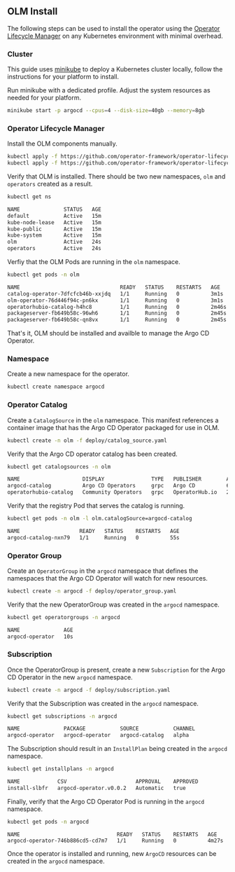 ## OLM Install

The following steps can be used to install the operator using the [Operator Lifecycle Manager][olm_home] on any Kubernetes 
environment with minimal overhead.

### Cluster

This guide uses [minikube](https://minikube.sigs.k8s.io/) to deploy a Kubernetes cluster locally, follow the 
instructions for your platform to install. 

Run minikube with a dedicated profile. Adjust the system resources as needed for your platform. 

```bash
minikube start -p argocd --cpus=4 --disk-size=40gb --memory=8gb
```

### Operator Lifecycle Manager

Install the OLM components manually.

```bash
kubectl apply -f https://github.com/operator-framework/operator-lifecycle-manager/releases/download/0.12.0/crds.yaml
kubectl apply -f https://github.com/operator-framework/operator-lifecycle-manager/releases/download/0.12.0/olm.yaml
```

Verify that OLM is installed. There should be two new namespaces, `olm` and `operators` created as a result.

```bash
kubectl get ns
```

```bash
NAME              STATUS   AGE
default           Active   15m
kube-node-lease   Active   15m
kube-public       Active   15m
kube-system       Active   15m
olm               Active   24s
operators         Active   24s
```

Verfiy that the OLM Pods are running in the `olm` namespace.

```bash
kubectl get pods -n olm
```

```bash
NAME                                READY   STATUS    RESTARTS   AGE
catalog-operator-7dfcfcb46b-xxjdq   1/1     Running   0          3m1s
olm-operator-76d446f94c-pn6kx       1/1     Running   0          3m1s
operatorhubio-catalog-h4hc8         1/1     Running   0          2m46s
packageserver-fb649b58c-96wh6       1/1     Running   0          2m45s
packageserver-fb649b58c-qn8vx       1/1     Running   0          2m45s
```

That's it, OLM should be installed and availble to manage the Argo CD Operator.

### Namespace

Create a new namespace for the operator.

```bash
kubectl create namespace argocd
```

### Operator Catalog

Create a `CatalogSource` in the `olm` namespace. This manifest references a container image that has the Argo CD 
Operator packaged for use in OLM.

```bash
kubectl create -n olm -f deploy/catalog_source.yaml
```

Verify that the Argo CD operator catalog has been created.

```bash
kubectl get catalogsources -n olm
```

```bash
NAME                    DISPLAY               TYPE   PUBLISHER        AGE
argocd-catalog          Argo CD Operators     grpc   Argo CD          6s
operatorhubio-catalog   Community Operators   grpc   OperatorHub.io   25m
```

Verify that the registry Pod that serves the catalog is running.

```bash
kubectl get pods -n olm -l olm.catalogSource=argocd-catalog
```

```bash
NAME                   READY   STATUS    RESTARTS   AGE
argocd-catalog-nxn79   1/1     Running   0          55s
```

### Operator Group

Create an `OperatorGroup` in the `argocd` namespace that defines the namespaces that the Argo CD Operator will watch for 
new resources.

```bash
kubectl create -n argocd -f deploy/operator_group.yaml
```

Verify that the new OperatorGroup was created in the `argocd` namespace.

```bash
kubectl get operatorgroups -n argocd
```

```bash
NAME              AGE
argocd-operator   10s
```

### Subscription

Once the OperatorGroup is present, create a new `Subscription` for the Argo CD Operator in the new `argocd` namespace.

```bash
kubectl create -n argocd -f deploy/subscription.yaml
```

Verify that the Subscription was created in the `argocd` namespace.
```bash
kubectl get subscriptions -n argocd
```

```bash 
NAME              PACKAGE           SOURCE           CHANNEL
argocd-operator   argocd-operator   argocd-catalog   alpha
```

The Subscription should result in an `InstallPlan` being created in the `argocd` namespace.

```bash
kubectl get installplans -n argocd
```

```bash
NAME            CSV                      APPROVAL    APPROVED
install-slbfr   argocd-operator.v0.0.2   Automatic   true
```

Finally, verify that the Argo CD Operator Pod is running in the `argocd` namespace.

```bash
kubectl get pods -n argocd
```

```
NAME                               READY   STATUS    RESTARTS   AGE
argocd-operator-746b886cd5-cd7m7   1/1     Running   0          4m27s
```

Once the operator is installed and running, new `ArgoCD` resources can be created in the `argocd` namespace.

[olm_home]:https://github.com/operator-framework/operator-lifecycle-manager
